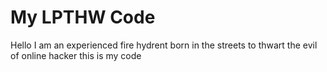 # My LPTHW Code
Hello I am an experienced fire hydrent born in the streets to thwart the evil of online hacker this is my code
